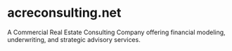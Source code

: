 # acreconsulting.net
A Commercial Real Estate Consulting Company offering financial modeling, underwriting, and strategic advisory services.
